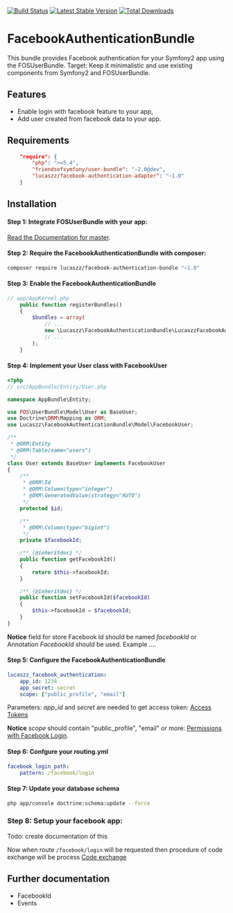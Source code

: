 [![Build Status](https://travis-ci.org/Lucaszz/FacebookAuthenticationBundle.svg)](https://travis-ci.org/Lucaszz/FacebookAuthenticationBundle) [![Latest Stable Version](https://poser.pugx.org/lucaszz/facebook-authentication-bundle/v/stable)](https://packagist.org/packages/lucaszz/facebook-authentication-bundle) [![Total Downloads](https://poser.pugx.org/lucaszz/facebook-authentication-bundle/downloads)](https://packagist.org/packages/lucaszz/facebook-authentication-bundle)

FacebookAuthenticationBundle
======

This bundle provides Facebook authentication for your Symfony2 app using the FOSUserBundle.
Target: Keep it minimalistic and use existing components from Symfony2 and FOSUserBundle.

Features
--------

- Enable login with facebook feature to your app,
- Add user created from facebook data to your app.

Requirements
--------

```json
    "require": {
        "php": ">=5.4",
        "friendsofsymfony/user-bundle": "~2.0@dev",
        "lucaszz/facebook-authentication-adapter": "~1.0"
    }
```

Installation
--------
#### Step 1: Integrate FOSUserBundle with your app:

[Read the Documentation for master](https://symfony.com/doc/master/bundles/FOSUserBundle/index.html).

#### Step 2: Require the FacebookAuthenticationBundle with composer:

```sh
composer require lucaszz/facebook-authentication-bundle "~1.0"
```
#### Step 3: Enable the FacebookAuthenticationBundle

```php
// app/AppKernel.php
    public function registerBundles()
    {
        $bundles = array(
            // ...
            new \Lucaszz\FacebookAuthenticationBundle\LucaszzFacebookAuthenticationBundle(),
            // ...
        );
    }
```
#### Step 4: Implement your User class with FacebookUser

```php
<?php
// src/AppBundle/Entity/User.php

namespace AppBundle\Entity;

use FOS\UserBundle\Model\User as BaseUser;
use Doctrine\ORM\Mapping as ORM;
use Lucaszz\FacebookAuthenticationBundle\Model\FacebookUser;

/**
 * @ORM\Entity
 * @ORM\Table(name="users")
 */
class User extends BaseUser implements FacebookUser
{
    /**
     * @ORM\Id
     * @ORM\Column(type="integer")
     * @ORM\GeneratedValue(strategy="AUTO")
     */
    protected $id;

    /**
     * @ORM\Column(type="bigint")
     */
    private $facebookId;

    /** {@inheritdoc} */
    public function getFacebookId()
    {
        return $this->facebookId;
    }

    /** {@inheritdoc} */
    public function setFacebookId($facebookId)
    {
        $this->facebookId = $facebookId;
    }
}

```

**Notice** field for store Facebook Id should be named *facebookId* or Annotation *FacebookId* should be used. Example ....
 
#### Step 5: Configure the FacebookAuthenticationBundle

```yaml
lucaszz_facebook_authentication:
    app_id: 1234
    app_secret: secret
    scope: ["public_profile", "email"]
```

Parameters: *app_id* and *secret* are needed to get access token: [Access Tokens](https://developers.facebook.com/docs/facebook-login/access-tokens)

**Notice** *scope* should contain "public_profile", "email" or more: [Permissions with Facebook Login](https://developers.facebook.com/docs/facebook-login/permissions).

#### Step 6: Confgure your routing.yml

```yaml
facebook_login_path:
    pattern: /facebook/login
```

#### Step 7: Update your database schema
```sh
php app/console doctrine:schema:update --force
```

### Step 8: Setup your facebook app:
Todo: create documentation of this

Now when route `/facebook/login` will be requested then procedure of code exchange will be process [Code exchange](https://developers.facebook.com/docs/facebook-login/access-tokens#authNative)

Further documentation
--------
- FacebookId
- Events